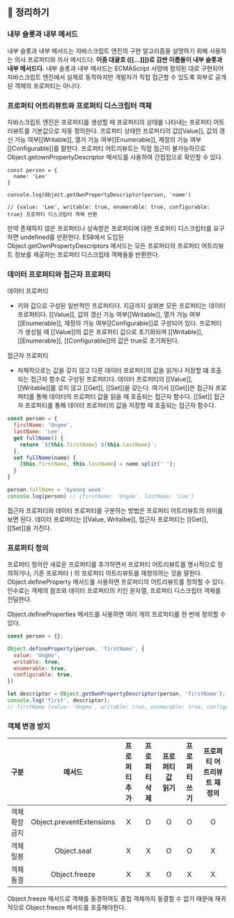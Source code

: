 ## 📙 정리하기

### 내부 슬롯과 내부 메서드
내부 슬롯과 내부 메서드는 자바스크립트 엔진의 구현 알고리즘을 설명하기 위해 사용하는 의사 프로퍼티와 의사 메서드다. **이중 대괄호 ([[...]]])로 감싼 이름들이 내부 슬롯과 내부 메서드다.**
내부 슬롯과 내부 메서드는 ECMAScript 사양에 정의된 대로 구현되어 자바스크립트 엔진에서 실제로 동작하지만 개발자가 직접 접근할 수 있도록 외부로 공개된 객체의 프로퍼티는 아니다.

### 프로퍼티 어트리뷰트와 프로퍼티 디스크립터 객체
자바스크립트 엔진은 프로퍼티를 생성할 때 프로퍼티의 상태를 나타내는 프로퍼티 어트리뷰트를 기본값으로 자동 정의한다. 프로퍼티 상태란 프로퍼티의 값[[Value]], 값의 갱신 가능 여부[[Writable]], 열거 가능 여부[[Enumerable]], 재정의 가능 여부[[Configurable]]를 말한다.
프로퍼티 어트리뷰트는 직접 접근이 불가능하므로 Object.getownPropertyDescriptor 메서드를 사용하여 간접접으로 확인할 수 있다.
```
const person = {
  name: 'Lee'
}

console.log(Object.getOwnPropertyDescriptor(person, 'name')

// {value: 'Lee', writable: true, enumerable: true, configurable: true} 프로퍼티 디스크립터 객체 반환
```

만약 존재하지 않은 프로퍼티나 상속받은 프로퍼티에 대한 프로퍼티 디스크립터를 요구하면 undefined를 반환한다.
ES8에서 도입된 Object.getOwnPropertyDescriptors 메서드는 모든 프로퍼티의 프로퍼티 어트리뷰트 정보를 제공하는 프로퍼티 디스크립테 객체들을 반환한다.

### 데이터 프로퍼티와 접근자 프로퍼티
데이터 프로퍼티
- 키와 값으로 구성된 일반적인 프로퍼티다. 지금까지 살펴본 모든 프로퍼티는 데이터 프로퍼티다. [[Value]], 값의 갱신 가능 여부[[Writable]], 열거 가능 여부[[Enumerable]], 재정의 가능 여부[[Configurable]]로 구성되어 있다. 프로퍼티가 생성될 때 [[Value]]의 값은 프로퍼티 값으로 초기화되며 [[Writable]], [[Enumerable]], [[Configurable]]의 값은 true로 초기화된다.

접근자 프로퍼티
- 자체적으로는 값을 갖지 않고 다른 데이터 프로퍼티의 값을 읽거나 저장할 떄 호출되는 접근자 함수로 구성된 프로퍼티다. 데이터 프로퍼티의 [[Value]], [[Writable]]를 갖지 않고 [[Get]], [[Set]]을 갖는다.
여기서 [[Get]]은 접근자 프로퍼티를 통해 데이터의 프로퍼티 값을 읽을 때 호출되는 접근자 함수다.
[[Set]] 접근자 프로퍼티를 통해 데이터 프로퍼티의 값을 저장할 때 호출되는 접근자 함수다.
```javascript
const person = {
  firstName: 'Ungmo',
  lastName: 'Lee',
  get fullName() {
    return `${this.firstName} ${this.lastName}`; 
  },
  set fullName(name) {
    [this.firstName, this.lastName] = name.split(' ');
  }
}

person.fullName = 'byeong wook'
console.log(person) // {firstName: 'Ungom', lastName: 'Lee'}
```
접근자 프로퍼티와 데이터 프로퍼티를 구분하는 방법은 프로퍼티 어트리뷰트의 차이를 보면 된다.
데이터 프로퍼티는 [[Value, Writalbe]], 접근자 프로퍼티는 [[Get]], [[Set]]을 가진다.

### 프로퍼티 정의
프로퍼티 정의란 새로운 프로퍼티를 추가하면서 프로퍼티 어트리뷰트를 명시적으로 정의하거나, 기존 프로퍼타ㅣ의 프로퍼티 어트리뷰트를 재정의하는 것을 말한다.
Object.defineProperty 메서드를 사용하면 프로퍼티의 어트리뷰트를 정의할 수 있다. 인수로는 객체의 참조와 데이터 프로퍼티의 키인 문자열, 프로퍼티 디스크립터 객체를 전달한다.

Object.defineProperties 메서드를 사용하면 여러 개의 프로퍼티를 한 번에 정의할 수 있다.

```javascript
const person = {};

Object.defineProperty(person, 'firstName', {
  value: 'Ungmo',
  writable: true,
  enumerable: true,
  configurable: true,
})

let descriptor = Object.getOwnPropertyDescriptor(person, 'firstName');
console.log('first', descriptor);
// firstName {value: 'Ungmo', writable: true, enumerable: true, configurable: true}
```
### 객체 변경 방지
| 구분 | 메서드 | 프로퍼티 추가 | 프로퍼티 삭제 | 프로퍼티 값 읽기 | 프로퍼티 쓰기 | 프로퍼티 어트리뷰트 재정의 |
|:---:|:---:|:---:|:---:|:---:|:---:|:---:|
| 객체 확장 금지 | Object.preventExtensions | X | O | O | O | O |
| 객체 밀봉 | Object.seal | X | X | O | O | X |
| 객체 동결 | Object.freeze | X | X | O | X | X |

Object.freeze 메서드로 객체를 동경하여도 중첩 객체까지 동결할 수 없기 때문에 재귀적으로 Object.freeze 메서드를 호출해야한다.
